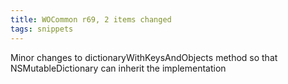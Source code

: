 ```yaml
---
title: WOCommon r69, 2 items changed
tags: snippets
---
```


Minor changes to dictionaryWithKeysAndObjects method so that NSMutableDictionary can inherit the implementation
